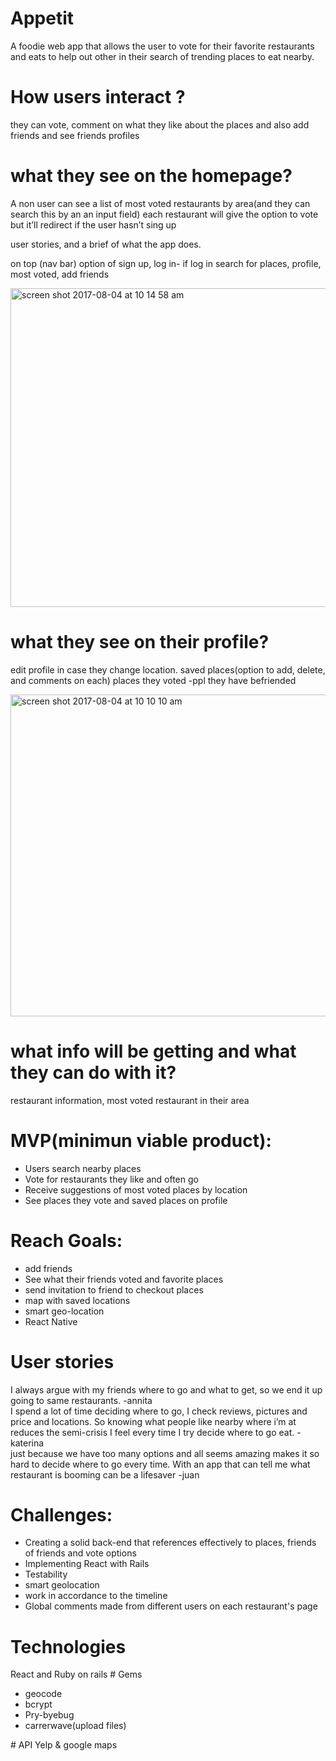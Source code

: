 # Appetit
A foodie web app that allows the user to vote for their favorite restaurants and eats to help out other in their search of trending places to eat nearby.

# How users interact ?
they can vote, comment on what they like about the places and also add friends and see friends profiles

# what they see on the homepage? 
A non user can see a list of most voted restaurants by area(and they can search this by an an input field) 
each restaurant will give the option to vote but it’ll redirect if the user hasn’t sing up 

user stories, and a brief of what the app does.

on top (nav bar) option of sign up, log in- if log in search for places, profile, most voted, add friends

<img width="510" alt="screen shot 2017-08-04 at 10 14 58 am" src="https://user-images.githubusercontent.com/28660530/28972491-dae782c4-78fd-11e7-8a00-1f457510b777.png">

# what they see on their profile? 
edit profile in case they change location. 
saved places(option to add, delete, and  comments on each)
places they voted 
-ppl they have befriended

<img width="515" alt="screen shot 2017-08-04 at 10 10 10 am" src="https://user-images.githubusercontent.com/28660530/28972492-dae82de6-78fd-11e7-934e-6043fc7edd42.png">


# what info will be getting and what they can do with it? 
restaurant information, 
most voted restaurant in their area 

<h1>MVP(minimun viable product):</h1>
<ul>
<li>Users search nearby places</li>
<li>Vote for restaurants they like and often go </li>
<li>Receive suggestions of most voted places by location</li>
<li>See places they vote and saved places on profile </li>
</ul>


<h1>Reach Goals:</h1>
<ul>
<li>add friends </li>
<li>See what their friends voted and favorite places </li>
<li>send invitation to friend to checkout places </li>
<li>map with saved locations </li>
<li>smart geo-location</li>
<li> React Native </li>
</ul>

<h1>User stories</h1>

<div>I always argue with my friends where to go and what to get, so we end it up going to same restaurants.
-annita </div>

<div>I spend a lot of time deciding where to go, I check reviews, pictures and price and locations. So knowing what people like nearby where i’m at reduces the semi-crisis I feel every time I try decide where to go eat.
-katerina </div>

<div>just because we have too many options and all seems amazing makes it so hard to decide where to go every time. With an app that can tell me what restaurant is booming can be a lifesaver 
-juan</div>

<h1>Challenges:</h1>
<ul>
<li>Creating a solid back-end that references effectively to places, friends of friends and  vote options</li>
<li>Implementing React with Rails</li>
<li>Testability </li>
<li>smart geolocation </li>
<li>work in accordance to the timeline </li>
<li>Global comments made from different users on each restaurant's page</li>
</ul>

<h1>Technologies</h1> 
React and Ruby on rails 
# Gems 
<ul>
<li>geocode </li>
<li>bcrypt</li>
<li>Pry-byebug</li> 
<li>carrerwave(upload files)</li>
</ul>
# API
Yelp & google maps 



